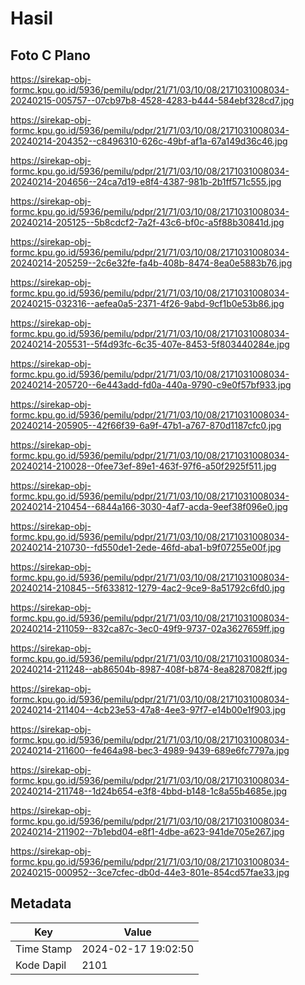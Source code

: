 # Hasil

## Foto C Plano

https://sirekap-obj-formc.kpu.go.id/5936/pemilu/pdpr/21/71/03/10/08/2171031008034-20240215-005757--07cb97b8-4528-4283-b444-584ebf328cd7.jpg

https://sirekap-obj-formc.kpu.go.id/5936/pemilu/pdpr/21/71/03/10/08/2171031008034-20240214-204352--c8496310-626c-49bf-af1a-67a149d36c46.jpg

https://sirekap-obj-formc.kpu.go.id/5936/pemilu/pdpr/21/71/03/10/08/2171031008034-20240214-204656--24ca7d19-e8f4-4387-981b-2b1ff571c555.jpg

https://sirekap-obj-formc.kpu.go.id/5936/pemilu/pdpr/21/71/03/10/08/2171031008034-20240214-205125--5b8cdcf2-7a2f-43c6-bf0c-a5f88b30841d.jpg

https://sirekap-obj-formc.kpu.go.id/5936/pemilu/pdpr/21/71/03/10/08/2171031008034-20240214-205259--2c6e32fe-fa4b-408b-8474-8ea0e5883b76.jpg

https://sirekap-obj-formc.kpu.go.id/5936/pemilu/pdpr/21/71/03/10/08/2171031008034-20240215-032316--aefea0a5-2371-4f26-9abd-9cf1b0e53b86.jpg

https://sirekap-obj-formc.kpu.go.id/5936/pemilu/pdpr/21/71/03/10/08/2171031008034-20240214-205531--5f4d93fc-6c35-407e-8453-5f803440284e.jpg

https://sirekap-obj-formc.kpu.go.id/5936/pemilu/pdpr/21/71/03/10/08/2171031008034-20240214-205720--6e443add-fd0a-440a-9790-c9e0f57bf933.jpg

https://sirekap-obj-formc.kpu.go.id/5936/pemilu/pdpr/21/71/03/10/08/2171031008034-20240214-205905--42f66f39-6a9f-47b1-a767-870d1187cfc0.jpg

https://sirekap-obj-formc.kpu.go.id/5936/pemilu/pdpr/21/71/03/10/08/2171031008034-20240214-210028--0fee73ef-89e1-463f-97f6-a50f2925f511.jpg

https://sirekap-obj-formc.kpu.go.id/5936/pemilu/pdpr/21/71/03/10/08/2171031008034-20240214-210454--6844a166-3030-4af7-acda-9eef38f096e0.jpg

https://sirekap-obj-formc.kpu.go.id/5936/pemilu/pdpr/21/71/03/10/08/2171031008034-20240214-210730--fd550de1-2ede-46fd-aba1-b9f07255e00f.jpg

https://sirekap-obj-formc.kpu.go.id/5936/pemilu/pdpr/21/71/03/10/08/2171031008034-20240214-210845--5f633812-1279-4ac2-9ce9-8a51792c6fd0.jpg

https://sirekap-obj-formc.kpu.go.id/5936/pemilu/pdpr/21/71/03/10/08/2171031008034-20240214-211059--832ca87c-3ec0-49f9-9737-02a3627659ff.jpg

https://sirekap-obj-formc.kpu.go.id/5936/pemilu/pdpr/21/71/03/10/08/2171031008034-20240214-211248--ab86504b-8987-408f-b874-8ea8287082ff.jpg

https://sirekap-obj-formc.kpu.go.id/5936/pemilu/pdpr/21/71/03/10/08/2171031008034-20240214-211404--4cb23e53-47a8-4ee3-97f7-e14b00e1f903.jpg

https://sirekap-obj-formc.kpu.go.id/5936/pemilu/pdpr/21/71/03/10/08/2171031008034-20240214-211600--fe464a98-bec3-4989-9439-689e6fc7797a.jpg

https://sirekap-obj-formc.kpu.go.id/5936/pemilu/pdpr/21/71/03/10/08/2171031008034-20240214-211748--1d24b654-e3f8-4bbd-b148-1c8a55b4685e.jpg

https://sirekap-obj-formc.kpu.go.id/5936/pemilu/pdpr/21/71/03/10/08/2171031008034-20240214-211902--7b1ebd04-e8f1-4dbe-a623-941de705e267.jpg

https://sirekap-obj-formc.kpu.go.id/5936/pemilu/pdpr/21/71/03/10/08/2171031008034-20240215-000952--3ce7cfec-db0d-44e3-801e-854cd57fae33.jpg


## Metadata

| Key        | Value               |
| ---------- | ------------------- |
| Time Stamp | 2024-02-17 19:02:50 |
| Kode Dapil | 2101                |




